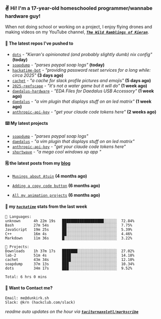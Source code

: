 ### ✌️ Hi! I'm a 17-year-old homeschooled programmer/wannabe hardware guy!

When not doing school or working on a project, I enjoy flying drones and making videos on my YouTube channel, [**_`The Wild Ramblings of Kieran`_**](https://youtube.com/@kieran.rambles).

#### 👷 The latest repos I've pushed to

- [`dots`](https://github.com/taciturnaxolotl/dots) - _"Kieran's opinionated (and probably slightly dumb) nix config"_ **(today)**
- [`soapdump`](https://github.com/taciturnaxolotl/soapdump) - _"parses paypal soap logs"_ **(today)**
- [`hackatime-bot`](https://github.com/taciturnaxolotl/hackatime-bot) - _"providing password reset services for a long while: circa 2025"_ **(3 days ago)**
- [`cachet`](https://github.com/taciturnaxolotl/cachet) - _"a cache for slack profile pictures and emojis"_ **(5 days ago)**
- [`2025-reefscape`](https://github.com/df1317/2025-reefscape) - _"it's not a water game but it will do"_ **(1 week ago)**
- [`daedalus-hardware`](https://github.com/geschmit/daedalus-hardware) - _"EDA Files for Daedalus USB Accessory"_ **(1 week ago)**
- [`daedalus`](https://github.com/taciturnaxolotl/daedalus) - _"a vim plugin that displays stuff on an led matrix"_ **(1 week ago)**
- [`anthropic-api-key`](https://github.com/taciturnaxolotl/anthropic-api-key) - _"get your claude code tokens here"_ **(2 weeks ago)**

#### ⌨️ My latest projects

- [`soapdump`](https://github.com/taciturnaxolotl/soapdump) - _"parses paypal soap logs"_
- [`daedalus`](https://github.com/taciturnaxolotl/daedalus) - _"a vim plugin that displays stuff on an led matrix"_
- [`anthropic-api-key`](https://github.com/taciturnaxolotl/anthropic-api-key) - _"get your claude code tokens here"_
- [`shortwave`](https://github.com/taciturnaxolotl/shortwave) - _"a mega cool windows xp app "_

#### 🗒️ the latest posts from my [blog](https://dunkirk.sh)

- [`Musings about Atuin`](https://dunkirk.sh/blog/atuin/) **(4 months ago)**

- [`Adding a copy code button`](https://dunkirk.sh/blog/adding-a-copy-button/) **(6 months ago)**

- [`All my animation projects`](https://dunkirk.sh/blog/my-animations/) **(6 months ago)**



#### 📡 my [_`hackatime`_](https://waka.hackclub.com) stats from the last week

```text
💾 Languages:
unknown      4h 22m 19s   ███████████████████░░░░░░  72.84%
Bash         27m 54s      ██░░░░░░░░░░░░░░░░░░░░░░░  7.75%
JavaScript   19m 25s      ██░░░░░░░░░░░░░░░░░░░░░░░  5.39%
C++          16m 4s       ██░░░░░░░░░░░░░░░░░░░░░░░  4.46%
Markdown     11m 36s      █░░░░░░░░░░░░░░░░░░░░░░░░  3.22%

💼 Projects:
Downloads    1h 37m 17s   ███████░░░░░░░░░░░░░░░░░░  27.02%
lab-2        51m 4s       ████░░░░░░░░░░░░░░░░░░░░░  14.18%
cachet       43m 34s      ████░░░░░░░░░░░░░░░░░░░░░  12.10%
soapdump     37m 13s      ███░░░░░░░░░░░░░░░░░░░░░░  10.34%
dots         34m 17s      ███░░░░░░░░░░░░░░░░░░░░░░  9.52%

Total: 6 hrs 0 mins
```

#### 📮 Want to Contact me?

```text
Email: me@dunkirk.sh
Slack: @krn (hackclub.com/slack)
```

_readme auto updates on the hour via [**`taciturnaxolotl/markscribe`**](https://github.com/taciturnaxolotl/markscribe)_
